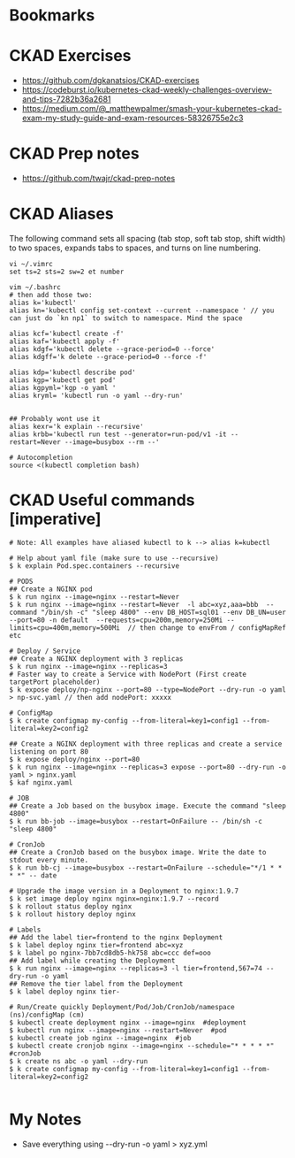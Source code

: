 # Bookmarks


# CKAD Exercises
- https://github.com/dgkanatsios/CKAD-exercises
- https://codeburst.io/kubernetes-ckad-weekly-challenges-overview-and-tips-7282b36a2681
- https://medium.com/@_matthewpalmer/smash-your-kubernetes-ckad-exam-my-study-guide-and-exam-resources-58326755e2c3


# CKAD Prep notes
- https://github.com/twajr/ckad-prep-notes


# CKAD Aliases
The following command sets all spacing (tab stop, soft tab stop, shift width) to two spaces, expands tabs to spaces, and turns on line numbering.
```
vi ~/.vimrc
set ts=2 sts=2 sw=2 et number

vim ~/.bashrc
# then add those two:
alias k='kubectl'
alias kn='kubectl config set-context --current --namespace ' // you can just do `kn np1` to switch to namespace. Mind the space

alias kcf='kubectl create -f'
alias kaf='kubectl apply -f'
alias kdgf='kubectl delete --grace-period=0 --force'
alias kdgff='k delete --grace-period=0 --force -f'

alias kdp='kubectl describe pod'
alias kgp='kubectl get pod'
alias kgpyml='kgp -o yaml '
alias kryml= 'kubectl run -o yaml --dry-run'


## Probably wont use it
alias kexr='k explain --recursive'
alias krbb='kubectl run test --generator=run-pod/v1 -it --restart=Never --image=busybox --rm --'

# Autocompletion
source <(kubectl completion bash)

```

# CKAD Useful commands [imperative]
```
# Note: All examples have aliased kubectl to k --> alias k=kubectl

# Help about yaml file (make sure to use --recursive)
$ k explain Pod.spec.containers --recursive

# PODS
## Create a NGINX pod
$ k run nginx --image=nginx --restart=Never
$ k run nginx --image=nginx --restart=Never  -l abc=xyz,aaa=bbb  --command "/bin/sh -c" "sleep 4800" --env DB_HOST=sql01 --env DB_UN=user --port=80 -n default  --requests=cpu=200m,memory=250Mi --limits=cpu=400m,memory=500Mi  // then change to envFrom / configMapRef etc

# Deploy / Service
## Create a NGINX deployment with 3 replicas
$ k run nginx --image=nginx --replicas=3
# Faster way to create a Service with NodePort (First create targetPort placeholder)
$ k expose deploy/np-nginx --port=80 --type=NodePort --dry-run -o yaml > np-svc.yaml // then add nodePort: xxxxx

# ConfigMap
$ k create configmap my-config --from-literal=key1=config1 --from-literal=key2=config2

## Create a NGINX deployment with three replicas and create a service listening on port 80
$ k expose deploy/nginx --port=80
$ k run nginx --image=nginx --replicas=3 expose --port=80 --dry-run -o yaml > nginx.yaml
$ kaf nginx.yaml

# JOB
## Create a Job based on the busybox image. Execute the command "sleep 4800"
$ k run bb-job --image=busybox --restart=OnFailure -- /bin/sh -c "sleep 4800"

# CronJob
## Create a CronJob based on the busybox image. Write the date to stdout every minute.
$ k run bb-cj --image=busybox --restart=OnFailure --schedule="*/1 * * * *" -- date

# Upgrade the image version in a Deployment to nginx:1.9.7
$ k set image deploy nginx nginx=nginx:1.9.7 --record
$ k rollout status deploy nginx
$ k rollout history deploy nginx

# Labels
## Add the label tier=frontend to the nginx Deployment
$ k label deploy nginx tier=frontend abc=xyz
$ k label po nginx-7bb7cd8db5-hk758 abc=ccc def=ooo
## Add label while creating the Deployment
$ k run nginx --image=nginx --replicas=3 -l tier=frontend,567=74 --dry-run -o yaml
## Remove the tier label from the Deployment
$ k label deploy nginx tier-

# Run/Create quickly Deployment/Pod/Job/CronJob/namespace (ns)/configMap (cm)
$ kubectl create deployment nginx --image=nginx  #deployment
$ kubectl run nginx --image=nginx --restart=Never  #pod
$ kubectl create job nginx --image=nginx  #job
$ kubectl create cronjob nginx --image=nginx --schedule="* * * * *"  #cronJob
$ k create ns abc -o yaml --dry-run
$ k create configmap my-config --from-literal=key1=config1 --from-literal=key2=config2


```


# My Notes
- Save everything using --dry-run -o yaml > xyz.yml